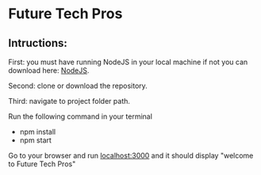 # Future Tech Pros

## Intructions:

First: you must have running NodeJS in your local machine if not you can download here: [NodeJS](https://nodejs.org/dist/v18.13.0/node-v18.13.0.pkg).

Second: clone or download the repository.

Third: navigate to project folder path.

Run the following command in your terminal

- npm install
- npm start

Go to your browser and run [localhost:3000](http://localhost:3000) and it should display "welcome to Future Tech Pros"
